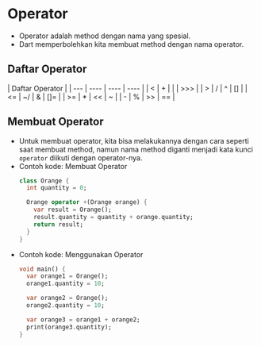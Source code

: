 # Operator
* Operator adalah method dengan nama yang spesial.
* Dart memperbolehkan kita membuat method dengan nama operator.

## Daftar Operator
| Daftar Operator |
| --- | ---- | ---- | ---- |
| < | + | | | >>> |
| > | / | ^ | [] |
| <= | ~/ | & | []= |
| >= | * | << | ~ |
| - | % | >> | == |

## Membuat Operator
* Untuk membuat operator, kita bisa melakukannya dengan cara seperti saat membuat method, namun nama method diganti menjadi kata kunci ``` operator ``` diikuti dengan operator-nya.
* Contoh kode: Membuat Operator
  ```dart
  class Orange {
    int quantity = 0;

    Orange operator +(Orange orange) {
      var result = Orange();
      result.quantity = quantity + orange.quantity;
      return result;
    }
  }
  ```
* Contoh kode: Menggunakan Operator
  ```dart
  void main() {
    var orange1 = Orange();
    orange1.quantity = 10;

    var orange2 = Orange();
    orange2.quantity = 10;

    var orange3 = orange1 + orange2;
    print(orange3.quantity);
  }
  ```

